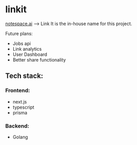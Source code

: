# linkit

[notespace.ai](https://notespace.ai)
--> Link It is the in-house name for this project.

Future plans:

- Jobs api
- Link analytics
- User Dashboard
- Better share functionality

## Tech stack:

### Frontend:

- next.js
- typescript
- prisma

### Backend:

- Golang
